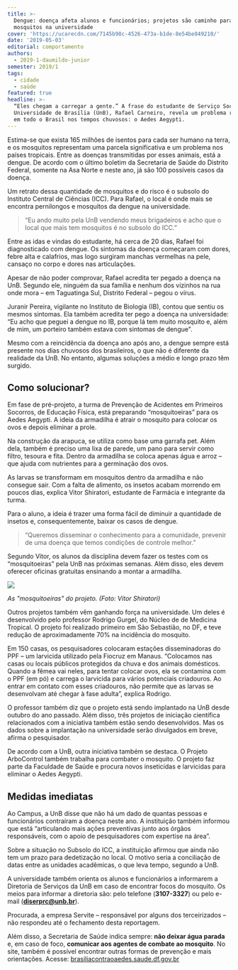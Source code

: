 ```yaml
---
title: >-
  Dengue: doença afeta alunos e funcionários; projetos são caminho para reduzir
  mosquitos na universidade
cover: 'https://ucarecdn.com/7145b98c-4526-473a-b1de-8e54be849210/'
date: '2019-05-03'
editorial: comportamento
authors:
  - 2019-1-daumildo-junior
semester: 2019/1
tags:
  - cidade
  - saúde
featured: true
headline: >-
  “Eles chegam a carregar a gente.” A frase do estudante de Serviço Social da
  Universidade de Brasília (UnB), Rafael Carneiro, revela um problema recorrente
  em todo o Brasil nos tempos chuvosos: o Aedes Aegypti.
---
```

Estima-se que exista 165 milhões de isentos para cada ser humano na terra, e os mosquitos representam uma parcela significativa e um problema nos países tropicais. Entre as doenças transmitidas por esses animais, está a dengue. De acordo com o último boletim da Secretaria de Saúde do Distrito Federal, somente na Asa Norte e neste ano, já são 100 possíveis casos da doença.

Um retrato dessa quantidade de mosquitos e do risco é o subsolo do Instituto Central de Ciências (ICC). Para Rafael, o local é onde mais se encontra pernilongos e mosquitos da dengue na universidade.

>  “Eu ando muito pela UnB vendendo meus brigadeiros e acho que o local que mais tem mosquitos é no subsolo do ICC.”

 Entre as idas e vindas do estudante, há cerca de 20 dias, Rafael foi diagnosticado com dengue. Os sintomas da doença começaram com dores, febre alta e calafrios, mas logo surgiram manchas vermelhas na pele, cansaço no corpo e dores nas articulações. 

Apesar de não poder comprovar, Rafael acredita ter pegado a doença na UnB. Segundo ele, ninguém da sua família e nenhum dos vizinhos na rua onde mora – em Taguatinga Sul, Distrito Federal –  pegou o vírus.

Juranir Pereira, vigilante no Instituto de Biologia (IB), contou que sentiu os mesmos sintomas. Ela também acredita ter pego a doença na universidade: “Eu acho que peguei a dengue no IB, porque lá tem muito mosquito e, além de mim, um porteiro também estava com sintomas de dengue".

Mesmo com a reincidência da doença ano após ano, a dengue sempre está presente nos dias chuvosos dos brasileiros, o que não é diferente da realidade da UnB. No entanto, algumas soluções a médio e longo prazo têm surgido. 

## Como solucionar?

Em fase de pré-projeto, a turma de Prevenção de Acidentes em Primeiros Socorros, de Educação Física, está preparando “mosquitoeiras” para os Aedes Aegypti. A ideia da armadilha é atrair o mosquito para colocar os ovos e depois eliminar a prole.

Na construção da arapuca, se utiliza como base uma garrafa pet. Além dela, também é preciso uma lixa de parede, um pano para servir como filtro, tesoura e fita. Dentro da armadilha se coloca apenas água e arroz – que ajuda com nutrientes para a germinação dos ovos.

As larvas se transformam em mosquitos dentro da armadilha e não consegue sair. Com a falta de alimento, os insetos acabam morrendo em poucos dias, explica Vitor Shiratori, estudante de Farmácia e integrante da turma.

Para o aluno, a ideia é trazer uma forma fácil de diminuir a quantidade de insetos e, consequentemente, baixar os casos de dengue. 

> “Queremos disseminar o conhecimento para a comunidade, prevenir de uma doença que temos condições de controle melhor.”

Segundo Vítor, os alunos da disciplina devem fazer os testes com os “mosquitoeiras” pela UnB nas próximas semanas. Além disso, eles devem oferecer oficinas gratuitas ensinando a montar a armadilha. 

![](https://ucarecdn.com/b58d3beb-8786-48b3-a504-1f42e4c098bd/)

_As "mosquitoeiras" do projeto. (Foto: Vitor Shiratori)_

Outros projetos também vêm ganhando força na universidade. Um deles é desenvolvido pelo professor Rodrigo Gurgel, do Núcleo de de Medicina Tropical. O projeto foi realizado primeiro em São Sebastião, no DF, e teve redução de aproximadamente 70% na incidência do mosquito.

Em 150 casas, os pesquisadores colocaram estações disseminadoras do PPF – um larvicida utilizado pela Fiocruz em Manaus. “Colocamos nas casas ou locais públicos protegidos da chuva e dos animais domésticos. Quando a fêmea vai neles, para tentar colocar ovos, ela se contamina com o PPF (em pó) e carrega o larvicida para vários potenciais criadouros. Ao entrar em contato com esses criadouros, não permite que as larvas se desenvolvam até chegar à fase adulta”, explica Rodrigo.

O professor também diz que o projeto está sendo implantado na UnB desde outubro do ano passado. Além disso, três projetos de iniciação científica relacionados com a iniciativa também estão sendo desenvolvidos. Mas os dados sobre a implantação na universidade serão divulgados em breve, afirma o pesquisador.

De acordo com a UnB, outra iniciativa também se destaca. O Projeto ArboControl também trabalha para combater o mosquito. O projeto faz parte da Faculdade de Saúde e procura novos inseticidas e larvicidas para eliminar o Aedes Aegypti.  

## Medidas imediatas

Ao Campus, a UnB disse que não há um dado de quantas pessoas e funcionários contraíram a doença neste ano. A instituição também informou que está “articulando mais ações preventivas junto aos órgãos responsáveis, com o apoio de pesquisadores com expertise na área”.

Sobre a situação no Subsolo do ICC, a instituição afirmou que ainda não tem um prazo para dedetização no local. O motivo seria a conciliação de datas entre as unidades acadêmicas, o que leva tempo, segundo a UnB.

A universidade também orienta os alunos e funcionários a informarem a Diretoria de Serviços da UnB em caso de encontrar focos do mosquito. Os meios para informar a diretoria são: pelo telefone (**3107-3327**) ou pelo e-mail (**diserprc@unb.br**).

Procurada, a empresa Servite – responsável por alguns dos terceirizados – não respondeu até o fechamento desta reportagem. 

Além disso, a Secretaria de Saúde indica sempre: **não deixar água parada** e, em caso de foco, **comunicar aos agentes de combate ao mosquito**. No site, também é possível encontrar outras formas de prevenção e mais orientações. Acesse: [brasiliacontraoaedes.saude.df.gov.br](http://brasiliacontraoaedes.saude.df.gov.br/2070/)
